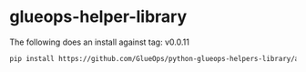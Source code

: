 # glueops-helper-library


The following does an install against tag: v0.0.11

```bash
pip install https://github.com/GlueOps/python-glueops-helpers-library/archive/refs/tags/v0.0.11.zip
```
